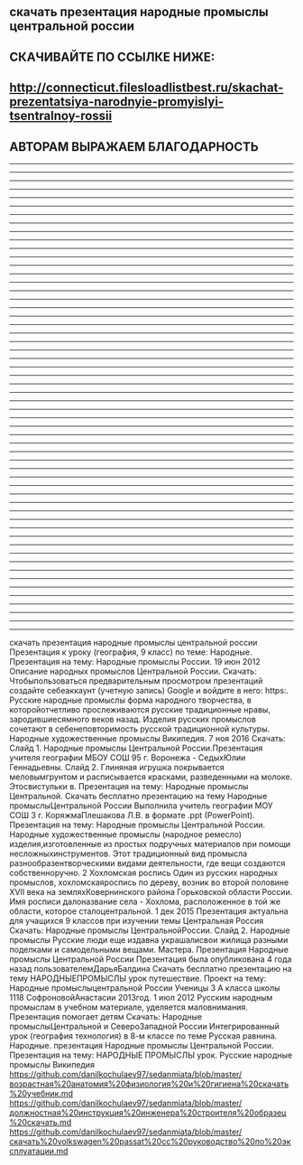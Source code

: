скачать презентация народные промыслы центральной россии
--------------------------------------------------
СКАЧИВАЙТЕ ПО ССЫЛКЕ НИЖЕ:
--------------------------------------------------
http://connecticut.filesloadlistbest.ru/skachat-prezentatsiya-narodnyie-promyislyi-tsentralnoy-rossii
--------------------------------------------------
АВТОРАМ ВЫРАЖАЕМ БЛАГОДАРНОСТЬ
--------------------------------------------------
--------------------------------------------------
--------------------------------------------------
--------------------------------------------------
--------------------------------------------------
--------------------------------------------------
--------------------------------------------------
--------------------------------------------------
--------------------------------------------------
--------------------------------------------------
--------------------------------------------------
--------------------------------------------------
--------------------------------------------------
--------------------------------------------------
--------------------------------------------------
--------------------------------------------------
--------------------------------------------------
--------------------------------------------------
--------------------------------------------------
--------------------------------------------------
--------------------------------------------------
--------------------------------------------------
--------------------------------------------------
--------------------------------------------------
--------------------------------------------------
--------------------------------------------------
--------------------------------------------------
--------------------------------------------------
--------------------------------------------------
--------------------------------------------------
--------------------------------------------------
--------------------------------------------------
--------------------------------------------------
--------------------------------------------------
--------------------------------------------------
--------------------------------------------------
--------------------------------------------------
--------------------------------------------------
--------------------------------------------------
--------------------------------------------------
--------------------------------------------------
--------------------------------------------------
--------------------------------------------------
--------------------------------------------------
--------------------------------------------------
--------------------------------------------------
--------------------------------------------------
--------------------------------------------------
--------------------------------------------------
--------------------------------------------------
--------------------------------------------------
--------------------------------------------------
--------------------------------------------------
--------------------------------------------------
--------------------------------------------------
--------------------------------------------------
--------------------------------------------------
скачать презентация народные промыслы центральной россии Презентация к уроку (география, 9 класс) по теме: Народные. Презентация на тему: Народные промыслы России. 19 июн 2012  Описание народных промыслов Центральной России.  Скачать:  Чтобыпользоваться предварительным просмотром презентаций создайте себеаккаунт (учетную запись) Google и войдите в него: https:. Русские народные промыслы  форма народного творчества, в которойотчетливо прослеживаются русские традиционные нравы, зародившиесямного веков назад. Изделия русских промыслов сочетают в себенеповторимость русской традиционной культуры. Народные художественные промыслы  Википедия. 7 ноя 2016  Скачать:  Слайд 1. Народные промыслы Центральной России.Презентация учителя географии МБОУ СОШ  95 г. Воронежа - СедыхЮлии Геннадьевны. Слайд 2. Глиняная игрушка покрывается меловымгрунтом и расписывается красками, разведенными на молоке. Этосвистульки в. Презентация на тему: Народные промыслы Центральной. Скачать бесплатно презентацию на тему Народные промыслыЦентральной России Выполнила учитель географии МОУ СОШ 3 г. КоряжмаПлешакова Л.В. в формате .ppt (PowerPoint). Презентация на тему: Народные промыслы Центральной России. Народные художественные промыслы (народное ремесло)  изделия,изготовленные из простых подручных материалов при помощи несложныхинструментов. Этот традиционный вид промысла разнообразентворческими видами деятельности, где вещи создаются собственноручно. 2 Хохломская роспись Один из русских народных промыслов, хохломскаяроспись по дереву, возник во второй половине XVII века на земляхКовернинского района Горьковской области России. Имя росписи далоназвание села - Хохлома, расположенное в той же области, которое сталоцентральной. 1 дек 2015  Презентация актуальна для учащихся 9 классов при изучении темы Центральная Россия  Скачать:  Народные промыслы ЦентральнойРоссии. Слайд 2. Народные промыслы Русские люди еще издавна украшалисвои жилища разными поделками и самодельными вещами. Мастера. Презентация Народные промыслы Центральной России
Презентация была опубликована 4 года назад пользователемДарьяБалдина  Скачать бесплатно презентацию на тему НАРОДНЫЕПРОМЫСЛЫ  урок путешествие.  Проект на тему: Народные промыслыцентральной России Ученицы 3 А класса школы 1118 СофроновойАнастасии 2013год. 1 июл 2012  Русским народным промыслам в учебном материале, уделяется маловнимания. Презентация помогает детям  Скачать:  Народные промыслыЦентральной и СевероЗападной России Интегрированный урок (география  технология) в 8-м классе по теме Русская равнина. Народные. презентация Народные промыслы Центральной России. Презентация на тему: НАРОДНЫЕ ПРОМЫСЛЫ  урок. Русские народные промыслы  Википедия
https://github.com/danilkochulaev97/sedanmiata/blob/master/возрастная%20анатомия%20физиология%20и%20гигиена%20скачать%20учебник.md
https://github.com/danilkochulaev97/sedanmiata/blob/master/должностная%20инструкция%20инженера%20строителя%20образец%20скачать.md
https://github.com/danilkochulaev97/sedanmiata/blob/master/скачать%20volkswagen%20passat%20cc%20руководство%20по%20эксплуатации.md